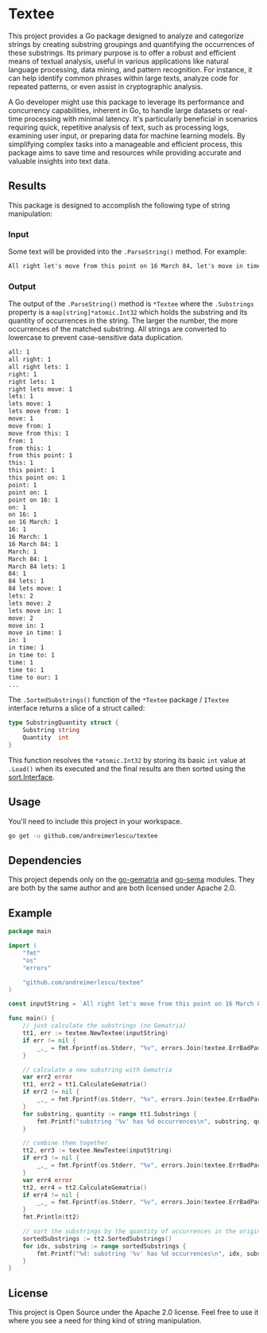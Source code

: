 # Textee

This project provides a Go package designed to analyze and categorize strings by creating substring groupings and 
quantifying the occurrences of these substrings. Its primary purpose is to offer a robust and efficient means of 
textual analysis, useful in various applications like natural language processing, data mining, and pattern recognition. 
For instance, it can help identify common phrases within large texts, analyze code for repeated patterns, or even assist 
in cryptographic analysis.

A Go developer might use this package to leverage its performance and concurrency capabilities, inherent in Go, to 
handle large datasets or real-time processing with minimal latency. It's particularly beneficial in scenarios requiring 
quick, repetitive analysis of text, such as processing logs, examining user input, or preparing data for machine 
learning models. By simplifying complex tasks into a manageable and efficient process, this package aims to save time 
and resources while providing accurate and valuable insights into text data.

## Results

This package is designed to accomplish the following type of string manipulation: 

### Input 

Some text will be provided into the `.ParseString()` method. For example: 

```txt
All right let's move from this point on 16 March 84, let's move in time to our second location which is a specific building near where you are now. Are you ready? Just a minute. All. right, I will wait. All right, move now from this area to the front ground level of the building known as the Menara Building, to the front of, on the ground, the Menara Building.
```

### Output

The output of the `.ParseString()` method is `*Textee` where the `.Substrings` property is a `map[string]*atomic.Int32` 
which holds the substring and its quantity of occurrences in the string. The larger the number, the more occurrences
of the matched substring. All strings are converted to lowercase to prevent case-sensitive data duplication.

```txt
all: 1
all right: 1
all right lets: 1
right: 1
right lets: 1
right lets move: 1
lets: 1
lets move: 1
lets move from: 1
move: 1
move from: 1
move from this: 1
from: 1
from this: 1
from this point: 1
this: 1
this point: 1
this point on: 1
point: 1
point on: 1
point on 16: 1
on: 1
on 16: 1
on 16 March: 1
16: 1
16 March: 1
16 March 84: 1
March: 1
March 84: 1
March 84 lets: 1
84: 1
84 lets: 1
84 lets move: 1
lets: 2
lets move: 2
lets move in: 1
move: 2
move in: 1
move in time: 1
in: 1
in time: 1
in time to: 1
time: 1
time to: 1
time to our: 1
...
```

The `.SortedSubstrings()` function of the `*Textee` package / `ITextee` interface returns a slice of a struct called: 

```go
type SubstringQuantity struct {
	Substring string
	Quantity  int
}
```

This function resolves the `*atomic.Int32` by storing its basic `int` value at `.Load()` when its executed and the
final results are then sorted using the [sort.Interface](https://pkg.go.dev/sort). 

## Usage

You'll need to include this project in your workspace.

```bash
go get -u github.com/andreimerlescu/textee
```

## Dependencies

This project depends only on the [go-gematria](https://github.com/andreimerlescu/go-gematria) and 
[go-sema](github.com/andreimerlescu/go-sema) modules. They are both by the same author and are both
licensed under Apache 2.0.

## Example

```go
package main

import (
    "fmt"
    "os"
    "errors"

    "github.com/andreimerlescu/textee"
)

const inputString = `All right let's move from this point on 16 March 84, let's move in time to our second location which is a specific building near where you are now. Are you ready? Just a minute. All. right, I will wait. All right, move now from this area to the front ground level of the building known as the Menara Building, to the front of, on the ground, the Menara Building.`

func main() {
    // just calculate the substrings (no Gematria)
    tt1, err := textee.NewTextee(inputString)
    if err != nil {
        _,_ = fmt.Fprintf(os.Stderr, "%v", errors.Join(textee.ErrBadParsing, err))
    }

    // calculate a new substring with Gematria 
    var err2 error
    tt1, err2 = tt1.CalculateGematria()
    if err2 != nil {
        _,_ = fmt.Fprintf(os.Stderr, "%v", errors.Join(textee.ErrBadParsing, err2))
    }
    for substring, quantity := range tt1.Substrings {
        fmt.Printf("substring '%v' has %d occurrences\n", substring, quantity.Load())
    }

    // combine them together
    tt2, err3 := textee.NewTextee(inputString)
    if err3 != nil {
        _,_ = fmt.Fprintf(os.Stderr, "%v", errors.Join(textee.ErrBadParsing, err3))
    }
    var err4 error
    tt2, err4 = tt2.CalculateGematria()
    if err4 != nil {
        _,_ = fmt.Fprintf(os.Stderr, "%v", errors.Join(textee.ErrBadParsing, err4))
    }
    fmt.Println(tt2)

    // sort the substrings by the quantity of occurrences in the original string, most common are first
    sortedSubstrings := tt2.SortedSubstrings()
    for idx, substring := range sortedSubstrings {
        fmt.Printf("%d: substring '%v' has %d occurrences\n", idx, substring.Substring, substring.Quantity)
    }
}

```

## License

This project is Open Source under the Apache 2.0 license. Feel free to use it where you see a need for thing kind of 
string manipulation.

